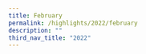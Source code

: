 ```yaml
---
title: February
permalink: /highlights/2022/february
description: ""
third_nav_title: "2022"
---
```

